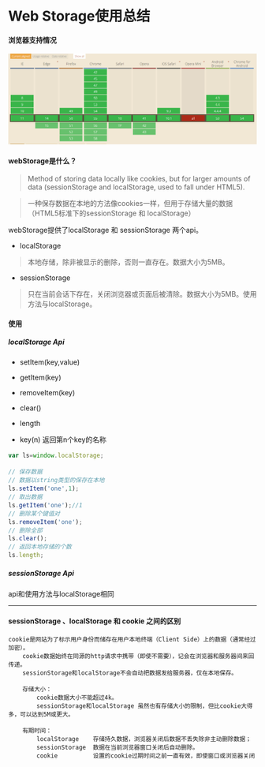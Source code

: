 # Web Storage使用总结

#### 浏览器支持情况
![webstorage](../img/webStorage.png)

#### webStorage是什么？

> Method of storing data locally like cookies, but for larger amounts of data (sessionStorage and localStorage, used to fall under HTML5).

> 一种保存数据在本地的方法像cookies一样，但用于存储大量的数据（HTML5标准下的sessionStorage 和 localStorage）

webStorage提供了localStorage 和 sessionStorage 两个api。
* localStorage
> 本地存储，除非被显示的删除，否则一直存在。数据大小为5MB。

* sessionStorage
> 只在当前会话下存在，关闭浏览器或页面后被清除。数据大小为5MB。使用方法与localStorage。


#### 使用

##### localStorage Api

* setItem(key,value)

* getItem(key)

* removeItem(key)

* clear()

* length

* key(n) 返回第n个key的名称



```javascript
var ls=window.localStorage;

// 保存数据
// 数据以string类型的保存在本地
ls.setItem('one',1);
// 取出数据
ls.getItem('one');//1
// 删除某个键值对
ls.removeItem('one');
// 删除全部
ls.clear();
// 返回本地存储的个数
ls.length;

```

##### sessionStorage Api
api和使用方法与localStorage相同

---
#### sessionStorage 、localStorage 和 cookie 之间的区别




	cookie是网站为了标示用户身份而储存在用户本地终端（Client Side）上的数据（通常经过加密）。
		cookie数据始终在同源的http请求中携带（即使不需要），记会在浏览器和服务器间来回传递。
		sessionStorage和localStorage不会自动把数据发给服务器，仅在本地保存。

		存储大小：
			cookie数据大小不能超过4k。
			sessionStorage和localStorage 虽然也有存储大小的限制，但比cookie大得多，可以达到5M或更大。

		有期时间：
	    	localStorage    存储持久数据，浏览器关闭后数据不丢失除非主动删除数据；
        	sessionStorage  数据在当前浏览器窗口关闭后自动删除。
			cookie          设置的cookie过期时间之前一直有效，即使窗口或浏览器关闭
